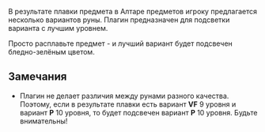 В результате плавки предмета в Алтаре предметов игроку предлагается несколько вариантов руны. Плагин предназначен для подсветки варианта с лучшим уровнем.

Просто расплавьте предмет - и лучший вариант будет подсвечен бледно-зелёным цветом.

## Замечания ##
  * Плагин не делает различия между рунами разного качества. Поэтому, если в результате плавки есть вариант **VF** 9 уровня и вариант **P** 10 уровня, то будет подсвечен вариант **P** 10 уровня. Будьте внимательны!